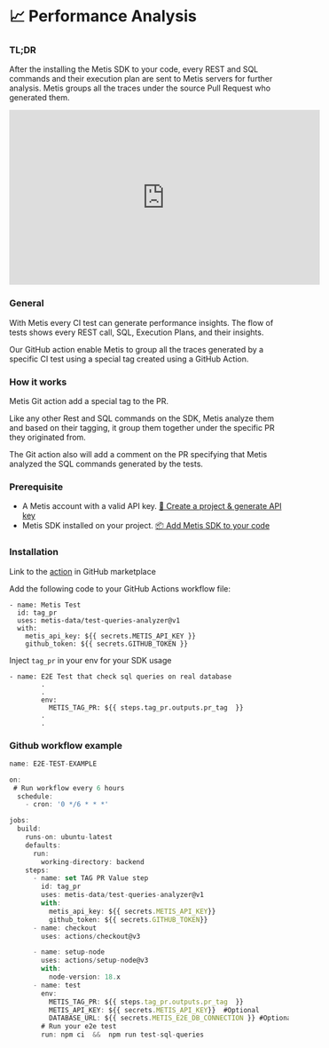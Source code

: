 # 📈 Performance Analysis

### TL;DR

After the installing the Metis SDK to your code, every REST and SQL commands and their execution plan are sent to Metis servers for further analysis. Metis groups all the traces under the source Pull Request who generated them.

<center>
<iframe width="560" height="315" src="https://www.youtube.com/embed/a3jURM7WlD4?si=P1fL_KeGj0P-iyVZ" title="YouTube video player" frameborder="0" allow="accelerometer; autoplay; clipboard-write; encrypted-media; gyroscope; picture-in-picture; web-share" allowfullscreen></iframe>
 </center>

### General

With Metis every CI test can generate performance insights. The flow of tests shows every REST call, SQL, Execution Plans, and their insights.

Our GitHub action enable Metis to group all the traces generated by a specific CI test using a special tag created using a GitHub Action.

### How it works

Metis Git action add a special tag to the PR.

Like any other Rest and SQL commands on the SDK, Metis analyze them and based on their tagging, it group them together under the specific PR they originated from.

The Git action also will add a comment on the PR specifying that Metis analyzed the SQL commands generated by the tests.

### Prerequisite

- A Metis account with a valid API key. [🥽 Create a project & generate API key](../Create%20a%20project%20&%20generate%20API%20key.md)
- Metis SDK installed on your project. [📦 Add Metis SDK to your code](../Add%20Metis%20SDK%20to%20your%20code/Add%20Metis%20SDK%20to%20your%20code.md)

### Installation

Link to the [action](https://github.com/marketplace/actions/metis-test-suite) in GitHub marketplace

Add the following code to your GitHub Actions workflow file:

```
- name: Metis Test
  id: tag_pr
  uses: metis-data/test-queries-analyzer@v1
  with:
    metis_api_key: ${{ secrets.METIS_API_KEY }}
    github_token: ${{ secrets.GITHUB_TOKEN }}
```

Inject `tag_pr` in your env for your SDK usage

```
- name: E2E Test that check sql queries on real database
        .
        .
        env:
          METIS_TAG_PR: ${{ steps.tag_pr.outputs.pr_tag  }}
        .
        .
```

### Github workflow example

```js
name: E2E-TEST-EXAMPLE

on:
 # Run workflow every 6 hours
  schedule:
    - cron: '0 */6 * * *'

jobs:
  build:
    runs-on: ubuntu-latest
    defaults:
      run:
        working-directory: backend
    steps:
      - name: set TAG PR Value step
        id: tag_pr
        uses: metis-data/test-queries-analyzer@v1
        with:
          metis_api_key: ${{ secrets.METIS_API_KEY}}
          github_token: ${{ secrets.GITHUB_TOKEN}}
      - name: checkout
        uses: actions/checkout@v3

      - name: setup-node
        uses: actions/setup-node@v3
        with:
          node-version: 18.x
      - name: test
        env:
          METIS_TAG_PR: ${{ steps.tag_pr.outputs.pr_tag  }}
          METIS_API_KEY: ${{ secrets.METIS_API_KEY}}  #Optional
          DATABASE_URL: ${{ secrets.METIS_E2E_DB_CONNECTION }} #Optional
        # Run your e2e test
        run: npm ci  &&  npm run test-sql-queries
```
